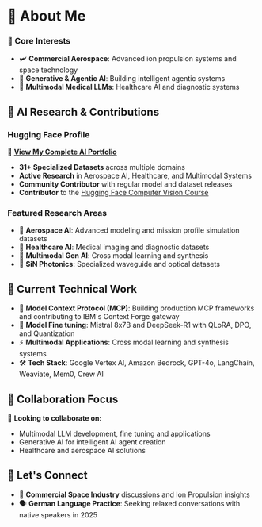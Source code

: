 # 👋 About Me

### 🎯 Core Interests
- 🛩️ **Commercial Aerospace**: Advanced ion propulsion systems and space technology
- 🤖 **Generative & Agentic AI**: Building intelligent agentic systems
- 🏥 **Multimodal Medical LLMs**: Healthcare AI and diagnostic systems

## 🧠 AI Research & Contributions

### Hugging Face Profile
🤗 **[View My Complete AI Portfolio](https://huggingface.co/Taylor658)**
- **31+ Specialized Datasets** across multiple domains
- **Active Research** in Aerospace AI, Healthcare, and Multimodal Systems
- **Community Contributor** with regular model and dataset releases
- **Contributor** to the [Hugging Face Computer Vision Course](https://huggingface.co/learn/computer-vision-course/en/unit0/welcome/welcome)

### Featured Research Areas
- 🚀 **Aerospace AI**: Advanced modeling and mission profile simulation datasets
- 🏥 **Healthcare AI**: Medical imaging and diagnostic datasets
- 🤖 **Multimodal Gen AI**: Cross modal learning and synthesis
- 💎 **SiN Photonics**: Specialized waveguide and optical datasets

## 🔬 Current Technical Work
- 🔌 **Model Context Protocol (MCP)**: Building production MCP frameworks and contributing to IBM's Context Forge gateway
- 🧠 **Model Fine tuning**: Mistral 8x7B and DeepSeek-R1 with QLoRA, DPO, and Quantization
- ⚡ **Multimodal Applications**: Cross modal learning and synthesis systems
- 🛠️ **Tech Stack**: Google Vertex AI, Amazon Bedrock, GPT-4o, LangChain, Weaviate, Mem0, Crew AI

## 🤝 Collaboration Focus
💫 **Looking to collaborate on:**
- Multimodal LLM development, fine tuning and applications
- Generative AI for intelligent AI agent creation
- Healthcare and aerospace AI solutions

## 🚀 Let's Connect
- 💬 **Commercial Space Industry** discussions and Ion Propulsion insights
- 🗣️ **German Language Practice**: Seeking relaxed conversations with native speakers in 2025

<!---<a href="mailto:ameedtaylor@gmail.com"><img src="https://camo.githubusercontent.com/8fd233c5bef057659c3b9514d1d590d8c5984a807effcdf64ec72091d43ef99e/68747470733a2f2f696d672e736869656c64732e696f2f62616467652f2d476d61696c2d4431343833363f7374796c653d666f722d7468652d6261646765266c6f676f3d476d61696c266c6f676f436f6c6f723d7768697465" data-canonical-src="https://img.shields.io/badge/-Gmail-D14836?style=for-the-badge&amp;logo=Gmail&amp;logoColor=white" style="max-width: 100%;"></a><a href="https://www.linkedin.com/in/ameedtaylor">  <img src="https://camo.githubusercontent.com/07967496b5d009307f728e73d8bc6ffebd4479390220177359af098baf1df1c5/68747470733a2f2f696d672e736869656c64732e696f2f62616467652f2d4c696e6b6564496e2d3030373742353f7374796c653d666f722d7468652d6261646765266c6f676f3d4c696e6b6564696e266c6f676f436f6c6f723d7768697465" data-canonical-src="https://img.shields.io/badge/-LinkedIn-0077B5?style=for-the-badge&amp;logo=Linkedin&amp;logoColor=white" style="max-width: 100%;"></a>  <a href="https://about.me/ameedtaylor" rel="nofollow"><img src="https://camo.githubusercontent.com/ba5a241a857f6d4eff67ed29a57bf895a9ac40917590b3970b96fbcafa1fc132/68747470733a2f2f696d672e736869656c64732e696f2f62616467652f2d5745422d4646343038383f7374796c653d666f722d7468652d6261646765266c6f676f3d4875676f266c6f676f436f6c6f723d7768697465" data-canonical-src="https://img.shields.io/badge/-WEB-FF4088?style=for-the-badge&amp;logo=Hugo&amp;logoColor=white" style="max-width: 100%;"></a>---> 

